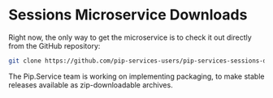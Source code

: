 # Sessions Microservice Downloads

Right now, the only way to get the microservice is to check it out directly from the GitHub repository:

```bash
git clone https://github.com/pip-services-users/pip-services-sessions-dart.git
```

The Pip.Service team is working on implementing packaging, to make stable releases available as zip-downloadable archives.